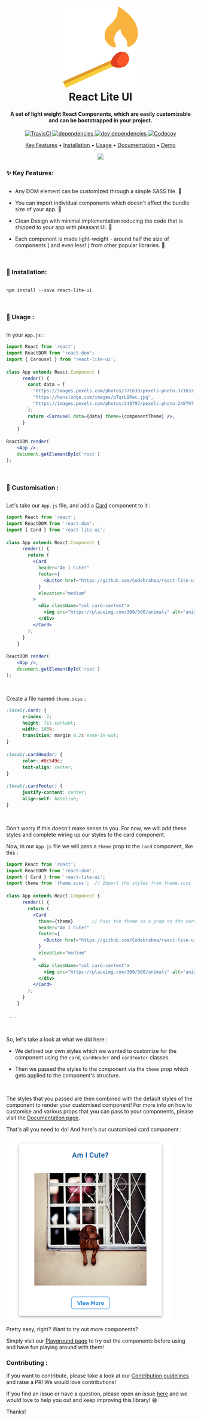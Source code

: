 <h1 align="center">
  <br>
  <a href="https://react-lite-ui.netlify.com/"><img src="https://raw.githubusercontent.com/Codebrahma/react-lite-ui/development/.github/images/logo.png" alt="React Lite UI" width="200"></a>
  <br>
  React Lite UI
  <br>
</h1>

<h4 align="center">A set of light weight React Components, which are easily customizable and can be bootstrapped in your project.</h4>

<p align="center">
  <a href="https://travis-ci.org/Codebrahma/react-lite-ui">
    <img src="https://img.shields.io/travis/Codebrahma/react-lite-ui/development.svg"
         alt="TravisCI">
  </a>
  <a href="https://david-dm.org/Codebrahma/react-lite-ui">
      <img src="https://img.shields.io/david/Codebrahma/react-lite-ui.svg" alt="dependencies">
  </a>
  <a href="https://david-dm.org/Codebrahma/react-lite-ui?type=dev">
    <img src="https://img.shields.io/david/dev/Codebrahma/react-lite-ui.svg" alt="dev dependencies">
  </a>
  <a href="https://codecov.io/gh/Codebrahma/react-lite-ui">
    <img src="https://codecov.io/gh/Codebrahma/react-lite-ui/branch/development/graph/badge.svg" alt="Codecov">
  </a>
</p>

<p align="center">
  <a href="#sparkles-key-features">Key Features</a> •
  <a href="#link-installation">Installation</a> •
  <a href="#rocket-usage-">Usage</a> •
  <a href="https://react-lite-ui.netlify.com/documentation">Documentation</a> •
  <a href="https://react-lite-ui.netlify.com/">Demo</a>
</p>

<p align="center">
<img src="https://raw.githubusercontent.com/Codebrahma/react-lite-ui/development/.github/images/higher-res.gif" >
</p>


### :sparkles: Key Features:

##

* Any DOM element can be customized through a simple SASS file. :tada:

* You can import individual components which doesn't affect the bundle size of your app. :confetti_ball:

* Clean Design with minimal implementation reducing the code that is shipped to your app with pleasant UI. :sunrise_over_mountains:

* Each component is made light-weight - around half the size of components ( and even less! ) from other popular libraries. :muscle:

<br />

### :link: Installation: 

##

```
npm install --save react-lite-ui
```

<br />

### :rocket: Usage :

##

In your `App.js` : 

```jsx
import React from 'react';
import ReactDOM from 'react-dom';
import { Carousel } from 'react-lite-ui';

class App extends React.Component {
      render() {
        const data = [
          "https://images.pexels.com/photos/371633/pexels-photo-371633.jpeg?cs=srgb&dl=wood-landscape-sky-371633.jpg&fm=jpg",
          "https://hanslodge.com/images/pTqrL9Rec.jpg",
          "https://images.pexels.com/photos/248797/pexels-photo-248797.jpeg?cs=srgb&dl=sea-landscape-nature-248797.jpg&fm=jpg"
        ];
        return <Carousel data={data} theme={componentTheme} />;
      }
    }

ReactDOM.render(
    <App />,
    document.getElementById('root')
);
```

<br />

### :art: Customisation :

##

Let's take our `App.js` file, and add a [Card](https://react-lite-ui.netlify.com/documentation?component=card) component to it : 

```jsx
import React from 'react';
import ReactDOM from 'react-dom';
import { Card } from 'react-lite-ui';

class App extends React.Component {
      render() {
        return (
          <Card
            header="Am I Cute?"
            footer={
              <Button href="https://github.com/Codebrahma/react-lite-ui" type="primary" bordered>view more</Button>
            }
            elevation="medium"
          >
            <div className="col card-content">
              <img src="https://placeimg.com/300/300/animals" alt="animals" />
            </div>
          </Card>
        );
      }
    }

ReactDOM.render(
    <App />,
    document.getElementById('root')
);
```
<br />

Create a file named `theme.scss` :

```scss
:local(.card) {
      z-index: 2;
      height: fit-content;
      width: 100%;
      transition: margin 0.2s ease-in-out;
}
    
:local(.cardHeader) {
      color: #0c549c;
      text-align: center;
}
    
:local(.cardFooter) {
      justify-content: center;
      align-self: baseline;
}
```
<br/>

Don't worry if this doesn't make sense to you. For now, we will add these styles and complete wiring up our styles to the card component. 

Now, in our `App.js` file we will pass a `theme` prop to the `Card` component, like this : 

```jsx
import React from 'react';
import ReactDOM from 'react-dom';
import { Card } from 'react-lite-ui';
import theme from 'theme.scss';  // Import the styles from theme.scss

class App extends React.Component {
      render() {
        return (
          <Card
            theme={theme}       // Pass the theme as a prop to the card component here.
            header="Am I Cute?"
            footer={
              <Button href="https://github.com/Codebrahma/react-lite-ui" type="primary" bordered>view more</Button>
            }
            elevation="medium"
          >
            <div className="col card-content">
              <img src="https://placeimg.com/300/300/animals" alt="animals" />
            </div>
          </Card>
        );
      }
    }
    
 ...
```
<br />

So, let's take a look at what we did here : 

* We defined our own styles which we wanted to customize for the component using the `card`, `cardHeader` and `cardFooter` classes.

* Then we passed the styles to the component via the `theme` prop which gets applied to the component's structure.

<br />

The styles that you passed are then combined with the default styles of the component to render your customised component!
For more info on how to customise and various props that you can pass to your components, please visit the [Documentation page](https://react-lite-ui.netlify.com/documentation).


That's all you need to do! And here's our customised card component :

![screenshot](https://raw.githubusercontent.com/Codebrahma/react-lite-ui/development/.github/images/card-screenshot.png)

Pretty easy, right? Want to try out more components?

Simply visit our [Playground page](https://react-lite-ui.netlify.com/playground) to try out the components before using and have fun playing around with them!

### Contributing :

If you want to contribute, please take a look at our [Contribution guidelines]() and raise a PR! We would love contributions!

If you find an issue or have a question, please open an issue [here](https://github.com/Codebrahma/react-lite-ui/issues) and we would love to help you out and keep improving this library! :smile:

Thanks! 
